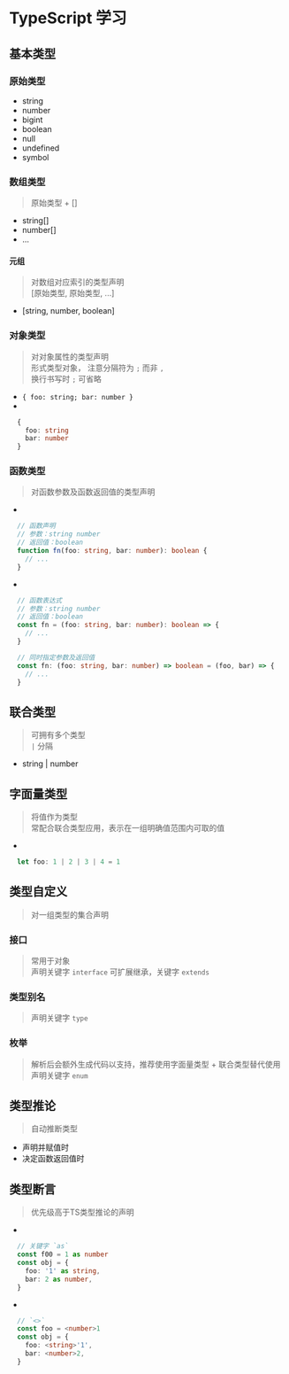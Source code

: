 # TypeScript 学习

## 基本类型

### 原始类型

- string
- number
- bigint
- boolean
- null
- undefined
- symbol

### 数组类型

> 原始类型 + []

- string[]
- number[]
- ...


#### 元组

> 对数组对应索引的类型声明  
> [原始类型, 原始类型, ...]

- [string, number, boolean]

### 对象类型

> 对对象属性的类型声明  
> 形式类型对象， 注意分隔符为 `;` 而非 `,`  
> 换行书写时 `;` 可省略  

- `{ foo: string; bar: number }`
- 

  ```ts
    {
      foo: string
      bar: number
    }
  ```

### 函数类型

> 对函数参数及函数返回值的类型声明

- 

  ```ts
    // 函数声明
    // 参数：string number
    // 返回值：boolean
    function fn(foo: string, bar: number): boolean {
      // ...
    }
  ```

- 
  
  ```ts
    // 函数表达式
    // 参数：string number
    // 返回值：boolean
    const fn = (foo: string, bar: number): boolean => {
      // ...
    }

    // 同时指定参数及返回值
    const fn: (foo: string, bar: number) => boolean = (foo, bar) => {
      // ...
    }
  ```

## 联合类型

> 可拥有多个类型  
> `|` 分隔  

- string | number

## 字面量类型

> 将值作为类型  
> 常配合联合类型应用，表示在一组明确值范围内可取的值

- 

  ```ts
    let foo: 1 | 2 | 3 | 4 = 1
  ```

## 类型自定义

> 对一组类型的集合声明

### 接口

> 常用于对象  
> 声明关键字 `interface` 
> 可扩展继承，关键字 `extends`

### 类型别名

> 声明关键字 `type`

### 枚举

> 解析后会额外生成代码以支持，推荐使用字面量类型 + 联合类型替代使用  
> 声明关键字 `enum`  

## 类型推论

> 自动推断类型  

- 声明并赋值时
- 决定函数返回值时

## 类型断言

> 优先级高于TS类型推论的声明

- 

  ```ts
    // 关键字 `as`
    const f00 = 1 as number
    const obj = {
      foo: '1' as string,
      bar: 2 as number,
    }
  ```

- 

  ```ts
    // `<>` 
    const foo = <number>1
    const obj = {
      foo: <string>'1',
      bar: <number>2,
    }
  ```
